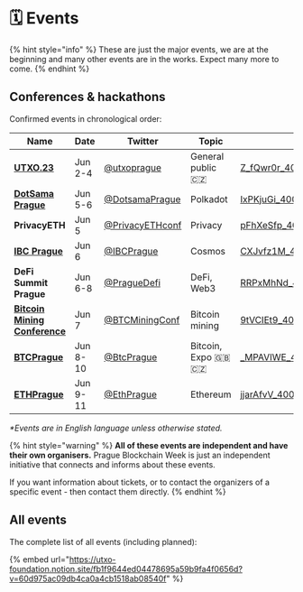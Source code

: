 # 🗓 Events

{% hint style="info" %}
These are just the major events, we are at the beginning and many other events are in the works. Expect many more to come.
{% endhint %}

## Conferences & hackathons

Confirmed events in chronological order:

<table data-column-title-hidden data-view="cards"><thead><tr><th>Name</th><th>Date</th><th>Twitter</th><th>Topic</th><th data-hidden data-card-cover data-type="files"></th></tr></thead><tbody><tr><td><strong></strong><a href="https://utxo.cz/"><strong>UTXO.23</strong></a><strong></strong></td><td>Jun 2-4</td><td><a href="https://twitter.com/utxoprague">@utxoprague</a></td><td>General public <span data-gb-custom-inline data-tag="emoji" data-code="1f1e8-1f1ff">🇨🇿</span></td><td><a href=".gitbook/assets/Z_fQwr0r_400x400.jpg">Z_fQwr0r_400x400.jpg</a></td></tr><tr><td><strong></strong><a href="https://dotsama-prague.xyz/"><strong>DotSama Prague</strong></a><strong></strong></td><td>Jun 5-6</td><td><a href="https://twitter.com/DotsamaPrague">@DotsamaPrague</a></td><td>Polkadot</td><td><a href=".gitbook/assets/IxPKjuGi_400x400.jpg">IxPKjuGi_400x400.jpg</a></td></tr><tr><td><strong>PrivacyETH</strong></td><td>Jun 5</td><td><a href="https://twitter.com/PrivacyETHconf">@PrivacyETHconf</a></td><td>Privacy</td><td><a href=".gitbook/assets/pFhXeSfp_400x400.jpg">pFhXeSfp_400x400.jpg</a></td></tr><tr><td><strong></strong><a href="https://1url.cz/@IBCPrague"><strong>IBC Prague</strong></a><strong></strong></td><td>Jun 6</td><td><a href="https://twitter.com/IBCPrague">@IBCPrague</a></td><td>Cosmos</td><td><a href=".gitbook/assets/CXJvfz1M_400x400.jpg">CXJvfz1M_400x400.jpg</a></td></tr><tr><td><strong>DeFi Summit Prague</strong></td><td>Jun 6-8</td><td><a href="https://twitter.com/PragueDefi">@PragueDefi</a></td><td>DeFi, Web3</td><td><a href=".gitbook/assets/RRPxMhNd_400x400.jpg">RRPxMhNd_400x400.jpg</a></td></tr><tr><td><strong></strong><a href="https://btcminingconf.com/"><strong>Bitcoin Mining Conference</strong></a><strong></strong></td><td>Jun 7</td><td><a href="https://twitter.com/BTCMiningConf">@BTCMiningConf</a></td><td>Bitcoin mining</td><td><a href=".gitbook/assets/9tVCIEt9_400x400.jpg">9tVCIEt9_400x400.jpg</a></td></tr><tr><td><strong></strong><a href="https://www.btcprague.com/"><strong>BTCPrague</strong></a><strong></strong></td><td>Jun 8-10</td><td><a href="https://twitter.com/BtcPrague">@BtcPrague</a></td><td>Bitcoin, Expo <span data-gb-custom-inline data-tag="emoji" data-code="1f1ec-1f1e7">🇬🇧</span><span data-gb-custom-inline data-tag="emoji" data-code="1f1e8-1f1ff">🇨🇿</span> </td><td><a href=".gitbook/assets/_MPAVIWE_400x400.jpg">_MPAVIWE_400x400.jpg</a></td></tr><tr><td><strong></strong><a href="https://ethprague.com/"><strong>ETHPrague</strong></a><strong></strong></td><td>Jun 9-11</td><td><a href="https://twitter.com/EthPrague">@EthPrague</a></td><td>Ethereum</td><td><a href=".gitbook/assets/jjarAfvV_400x400.jpg">jjarAfvV_400x400.jpg</a></td></tr></tbody></table>

_\*Events are in English language unless otherwise stated._

{% hint style="warning" %}
**All of these events are independent and have their own organisers.** Prague Blockchain Week is just an independent initiative that connects and informs about these events.

If you want information about tickets, or to contact the organizers of a specific event - then contact them directly.
{% endhint %}

## All events

The complete list of all events (including planned):

{% embed url="https://utxo-foundation.notion.site/fb1f9644ed04478695a59b9fa4f0656d?v=60d975ac09db4ca0a4cb1518ab08540f" %}

